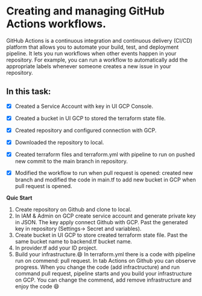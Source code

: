 # **Creating and managing GitHub Actions workflows.**

GitHub Actions is a continuous integration and continuous delivery (CI/CD) platform that allows you to automate your build, test, and deployment pipeline. It lets you run workflows when other events happen in your repository. For example, you can run a workflow to automatically add the appropriate labels whenever someone creates a new issue in your repository.
## In this task:

- [x] Created a Service Account with key in UI GCP Console.
- [x] Created a bucket in UI GCP to stored the terraform state file.
- [x] Created repository and configured connection with GCP.
- [x] Downloaded the repository to local.
- [x] Created terraform files and terraform.yml with pipeline to run on pushed new commit to the main branch in repository.
- [x] Modified the workflow to run when pull request is opened: created new branch and modified the code in main.tf to add new bucket in GCP when pull request is opened.


**Quic Start**

1. Create repository on Github and clone to local. 
2. In IAM & Admin on GCP create service account and generate private key in JSON. The key apply connect Github with GCP. Past the generated key in repository (Settings-> Secret and variables).
3. Create bucket in UI GCP to store created terraform state file.
Past the same bucket name to backend.tf bucket name.
4. In provider.tf add your ID project.
5. Build your infrastructure.:smile: In terraform.yml there is a code with pipeline run on commend: pull request. In tab Actions on Github you can observe progress. When you change the code (add infractructure) and run command pull request, pipeline starts and you build your infrastructure on GCP. You can change the commend, add remove infrastructure and enjoy the code :smile:

